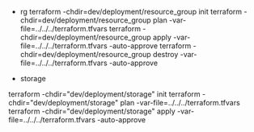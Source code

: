 
- rg
terraform -chdir=dev/deployment/resource_group init
terraform -chdir=dev/deployment/resource_group plan -var-file=../../../terraform.tfvars
terraform -chdir=dev/deployment/resource_group apply -var-file=../../../terraform.tfvars -auto-approve
terraform -chdir=dev/deployment/resource_group destroy -var-file=../../../terraform.tfvars -auto-approve

- storage

terraform -chdir="dev/deployment/storage" init
terraform -chdir="dev/deployment/storage" plan -var-file=../../../terraform.tfvars 
terraform -chdir="dev/deployment/storage" apply -var-file=../../../terraform.tfvars -auto-approve
